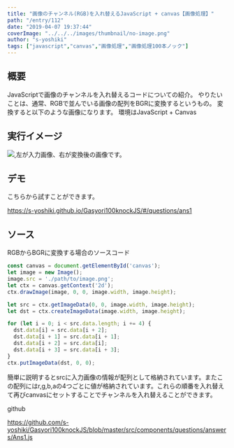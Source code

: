 ```yaml
---
title: "画像のチャンネル(RGB)を入れ替えるJavaScript + canvas【画像処理】"
path: "/entry/112"
date: "2019-04-07 19:37:44"
coverImage: "../../../images/thumbnail/no-image.png"
author: "s-yoshiki"
tags: ["javascript","canvas","画像処理","画像処理100本ノック"]
---
```


## 概要

JavaScriptで画像のチャンネルを入れ替えるコードについての紹介。
やりたいことは、通常、RGBで並んでいる画像の配列をBGRに変換するというもの。
変換すると以下のような画像になります。
環境はJavaScript + Canvas

## 実行イメージ

<a href="https://images-tech-blog.s-yoshiki.com/img/2019/04/201904071915_glixj8.png">
<img src="https://images-tech-blog.s-yoshiki.com/img/2019/04/201904071915_glixj8.png">
</a>
左が入力画像、右が変換後の画像です。

## デモ

こちらから試すことができます。

<a href="https://s-yoshiki.github.io/Gasyori100knockJS/#/questions/ans1">https://s-yoshiki.github.io/Gasyori100knockJS/#/questions/ans1</a>

## ソース

RGBからBGRに変換する場合のソースコード

```js
const canvas = document.getElementById('canvas');
let image = new Image();
image.src = './path/to/image.png';
let ctx = canvas.getContext('2d');
ctx.drawImage(image, 0, 0, image.width, image.height);

let src = ctx.getImageData(0, 0, image.width, image.height);
let dst = ctx.createImageData(image.width, image.height);

for (let i = 0; i < src.data.length; i += 4) {
  dst.data[i] = src.data[i + 2];
  dst.data[i + 1] = src.data[i + 1];
  dst.data[i + 2] = src.data[i];
  dst.data[i + 3] = src.data[i + 3];
}
ctx.putImageData(dst, 0, 0);
```

簡単に説明するとsrcに入力画像の情報が配列として格納されています。またこの配列にはr,g,b,aの4つごとに値が格納されています。これらの順番を入れ替えて再びcanvasにセットすることでチャンネルを入れ替えることができます。

github

<a href="https://github.com/s-yoshiki/Gasyori100knockJS/blob/master/src/components/questions/answers/Ans1.js">https://github.com/s-yoshiki/Gasyori100knockJS/blob/master/src/components/questions/answers/Ans1.js</a>
